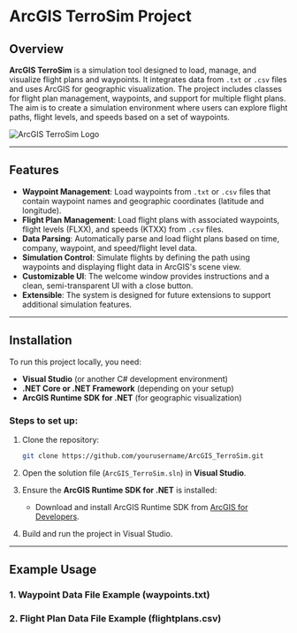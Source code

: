 # ArcGIS TerroSim Project

## Overview

**ArcGIS TerroSim** is a simulation tool designed to load, manage, and visualize flight plans and waypoints. It integrates data from `.txt` or `.csv` files and uses ArcGIS for geographic visualization. The project includes classes for flight plan management, waypoints, and support for multiple flight plans. The aim is to create a simulation environment where users can explore flight paths, flight levels, and speeds based on a set of waypoints.

![ArcGIS TerroSim Logo](https://es.m.wikipedia.org/wiki/Archivo:Airbus_Beluga_Airbus_A300B4-608ST_F-GSTA_(28858044414).jpg)

---

## Features

- **Waypoint Management**: Load waypoints from `.txt` or `.csv` files that contain waypoint names and geographic coordinates (latitude and longitude).
- **Flight Plan Management**: Load flight plans with associated waypoints, flight levels (FLXX), and speeds (KTXX) from `.csv` files.
- **Data Parsing**: Automatically parse and load flight plans based on time, company, waypoint, and speed/flight level data.
- **Simulation Control**: Simulate flights by defining the path using waypoints and displaying flight data in ArcGIS's scene view.
- **Customizable UI**: The welcome window provides instructions and a clean, semi-transparent UI with a close button.
- **Extensible**: The system is designed for future extensions to support additional simulation features.

---

## Installation

To run this project locally, you need:

- **Visual Studio** (or another C# development environment)
- **.NET Core or .NET Framework** (depending on your setup)
- **ArcGIS Runtime SDK for .NET** (for geographic visualization)

### Steps to set up:

1. Clone the repository:
    ```bash
    git clone https://github.com/yourusername/ArcGIS_TerroSim.git
    ```

2. Open the solution file (`ArcGIS_TerroSim.sln`) in **Visual Studio**.

3. Ensure the **ArcGIS Runtime SDK for .NET** is installed:
    - Download and install ArcGIS Runtime SDK from [ArcGIS for Developers](https://developers.arcgis.com/net/).

4. Build and run the project in Visual Studio.

---

## Example Usage

### 1. Waypoint Data File Example (waypoints.txt)
### 2. Flight Plan Data File Example (flightplans.csv)
